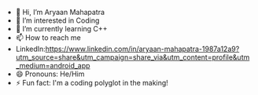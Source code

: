 - 👋 Hi, I’m Aryaan Mahapatra 
- 👀 I’m interested in Coding
- 🌱 I’m currently learning C++
- 📫 How to reach me
-  LinkedIn:https://www.linkedin.com/in/aryaan-mahapatra-1987a12a9?utm_source=share&utm_campaign=share_via&utm_content=profile&utm_medium=android_app
- 😄 Pronouns: He/Him
- ⚡ Fun fact: I'm a coding polyglot in the making!

<!---
AryaanM/AryaanM is a ✨ special ✨ repository because its `README.md` (this file) appears on your GitHub profile.
You can click the Preview link to take a look at your changes.
--->
